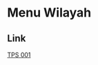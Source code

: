 # Menu Wilayah

## Link

[TPS 001](https://github.com/gigit-pemilu/pemilu-2024-91-papua/tree/main/pilpres/hitung-suara/sub/91-papua/sub/15-waropen/sub/03-masirei/sub/2006-saurisirami/sub/001-tps)


